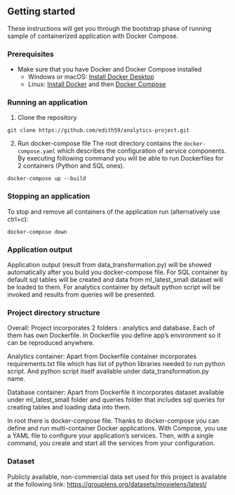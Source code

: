 <!--lint disable awesome-toc-->
## Getting started

These instructions will get you through the bootstrap phase of running
sample of containerized application with Docker Compose.

### Prerequisites

- Make sure that you have Docker and Docker Compose installed
  - Windows or macOS:
    [Install Docker Desktop](https://www.docker.com/get-started)
  - Linux: [Install Docker](https://www.docker.com/get-started) and then
    [Docker Compose](https://github.com/docker/compose)

### Running an application

1. Clone the repository
```console
git clone https://github.com/edith59/analytics-project.git
```

2. Run docker-compose file
The root directory contains the `docker-compose.yaml` which
describes the configuration of service components. By executing following command
you will be able to run Dockerfiles for 2 containers (Python and SQL ones).

```console
docker-compose up --build
```

### Stopping an application
To stop and remove all containers of the application run (alternatively use ctrl+c):

```console
docker-compose down
```

### Application output
Application output (result from data_transformation.py) will be showed automatically after you 
build you docker-compose file. 
For SQL container by default sql tables will be created and data from ml_latest_small
dataset will be loaded to them.
For analytics container by default python script will 
be invoked and results from queries will be presented. 


### Project directory structure
Overall:
Project incorporates 2 folders : analytics and database. Each of them has own Dockerfile.
In Dockerfile you define app’s environment so it can be reproduced anywhere.

Analytics container:
Apart from Dockerfile container incorporates requirements.txt file which has list of python libraries
needed to run python script. And python script itself available under data_transformation.py 
name.

Database container:
Apart from Dockerfile it incorporates dataset available under ml_latest_small folder
and queries folder that includes sql queries for creating tables and loading data into
them.

In root there is docker-compose file.
Thanks to docker-compose you can define and run multi-container Docker applications. 
With Compose, you use a YAML file to configure your application’s services. 
Then, with a single command, you create and start all the services from your configuration.

### Dataset
Publicly available, non-commercial data set used for this project is available at the following link:
https://grouplens.org/datasets/movielens/latest/
